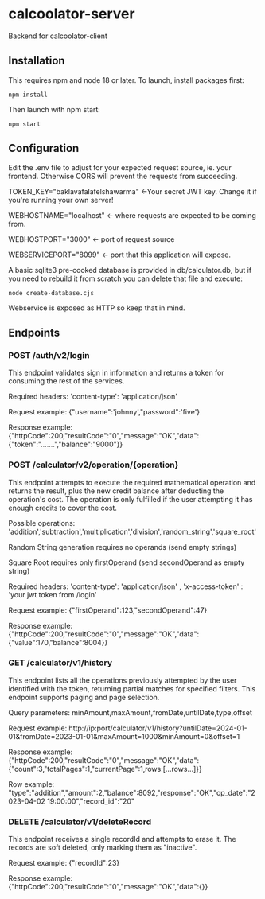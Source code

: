 # calcoolator-server
Backend for calcoolator-client

## Installation
This requires npm and node 18 or later.
To launch, install packages first:

`npm install`

Then launch with npm start:

`npm start`

## Configuration
Edit the .env file to adjust for your expected request source, ie. your frontend. Otherwise CORS will prevent the requests from succeeding.

TOKEN_KEY="baklavafalafelshawarma" <-Your secret JWT key. Change it if you're running your own server!

WEBHOSTNAME="localhost" <- where requests are expected to be coming from.

WEBHOSTPORT="3000" <- port of request source

WEBSERVICEPORT="8099" <- port that this application will expose.

A basic sqlite3 pre-cooked database is provided in db/calculator.db, but if you need to rebuild it from scratch you can delete that file and execute:

`node create-database.cjs`

Webservice is exposed as HTTP so keep that in mind.

## Endpoints

### POST /auth/v2/login
This endpoint validates sign in information and returns a token for consuming the rest of the services.

Required headers: 'content-type': 'application/json'

Request example: {"username":'johnny',"password":'five'}


Response example: {"httpCode":200,"resultCode":"0","message":"OK","data":{"token":".......","balance":"9000"}}


### POST /calculator/v2/operation/{operation}
This endpoint attempts to execute the required mathematical operation and returns the result, plus the new credit balance after deducting the operation's cost. The operation is only fulfilled if the user attempting it has enough credits to cover the cost.

Possible operations: 'addition','subtraction','multiplication','division','random_string','square_root'

Random String generation requires no operands (send empty strings)

Square Root requires only firstOperand (send secondOperand as empty string)

Required headers: 'content-type': 'application/json' , 'x-access-token' : 'your jwt token from /login'

Request example: {"firstOperand":123,"secondOperand":47}

Response example: {"httpCode":200,"resultCode":"0","message":"OK","data":{"value":170,"balance":8004}}

### GET /calculator/v1/history
This endpoint lists all the operations previously attempted by the user identified with the token, returning partial matches for specified filters.
This endpoint supports paging and page selection.

Query parameters: minAmount,maxAmount,fromDate,untilDate,type,offset

Request example: http://ip:port/calculator/v1/history?untilDate=2024-01-01&fromDate=2023-01-01&maxAmount=1000&minAmount=0&offset=1

Response example: {"httpCode":200,"resultCode":"0","message":"OK","data":{"count":3,"totalPages":1,"currentPage":1,rows:[...rows...]}}

Row example: "type":"addition","amount":2,"balance":8092,"response":"OK","op_date":"2023-04-02 19:00:00","record_id":"20"

### DELETE /calculator/v1/deleteRecord
This endpoint receives a single recordId and attempts to erase it.
The records are soft deleted, only marking them as "inactive".

Request example: {"recordId":23}

Response example: {"httpCode":200,"resultCode":"0","message":"OK","data":{}}
